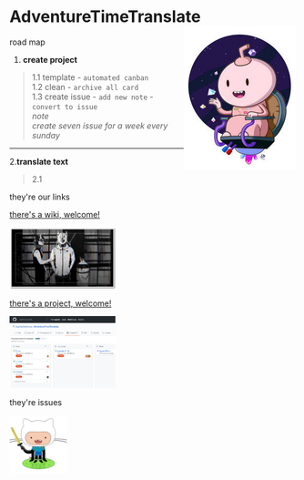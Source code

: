 # AdventureTimeTranslate <img align="right" src="img/016.jpg">
road map  

1. **create project**   
>1.1 template - `automated canban`  
>1.2 clean - `archive all card`  
>1.3 create issue - `add new note` - `convert to issue`  
>_note_  
>_create seven issue for a week every sunday_  
---  
2.**translate text**  
>2.1 
>
>
>



they're our links  

[there's a wiki, welcome!](https://github.com/SophiaOrekhova/AdventureTimeTranslate/wiki)

<img src="img/009_1.jpg" width="37%"></img>


[there's a project, welcome!](https://github.com/SophiaOrekhova/AdventureTimeTranslate/projects/2)

<img src="img/projects1.png" width="37%"></img>  

they're issues  

<img align="left" src="img/gitfinn.jpg" width="20%">